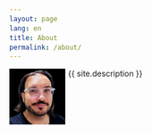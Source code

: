 ```yaml
---
layout: page
lang: en
title: About
permalink: /about/
---
```


<img src="/content/images/about.jpg" alt="Profile photo" width=100px style="float: left; padding-right: 5px;">{{ site.description }}
